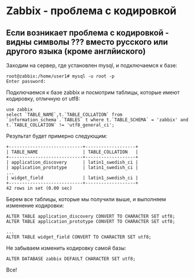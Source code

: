 # Zabbix - проблема с кодировкой

## Если возникает проблема с кодировкой - видны символы ??? вместо русского или другого языка (кроме англйиского)

Заходим на сервер, где установлен mysql, и подключаемся к базе:

```
root@zabbix:/home/user1# mysql -u root -p
Enter password:
```

Подключаемся к базе zabbix и посмотрим таблицы, которые имеют кодировку, отличную от utf8:
```
use zabbix
select `TABLE_NAME`,t.`TABLE_COLLATION` from `information_schema`.`TABLES` t where t.`TABLE_SCHEMA` = 'zabbix' and t.`TABLE_COLLATION` != 'utf8_general_ci';
```

Результат будет примерно следующим:
```
+----------------------------+-------------------+
| TABLE_NAME                 | TABLE_COLLATION   |
+----------------------------+-------------------+
| application_discovery      | latin1_swedish_ci |
| application_prototype      | latin1_swedish_ci |
...
| widget_field               | latin1_swedish_ci |
+----------------------------+-------------------+
42 rows in set (0.00 sec)
```

Берем все таблицы, которые мы получили выше, и выполняем изменение кодировки:
```
ALTER TABLE application_discovery CONVERT TO CHARACTER SET utf8;
ALTER TABLE application_prototype CONVERT TO CHARACTER SET utf8;

...
ALTER TABLE widget_field CONVERT TO CHARACTER SET utf8;
```

Не забываем изменить кодировку самой базы:
```
ALTER DATABASE zabbix DEFAULT CHARACTER SET utf8;
```

Все!